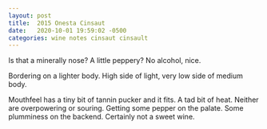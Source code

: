 ```yaml
---
layout: post
title:  2015 Onesta Cinsaut
date:   2020-10-01 19:59:02 -0500
categories: wine notes cinsaut cinsault
---
```


Is that a minerally nose? A little peppery? No alcohol, nice.

Bordering on a lighter body. High side of light, very low side of medium body.

Mouthfeel has a tiny bit of tannin pucker and it fits. A tad bit of heat. Neither are overpowering or souring. Getting some pepper on the palate. Some plumminess on the backend. Certainly not a sweet wine.

